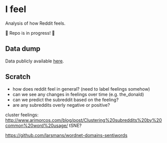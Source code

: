 # I feel

Analysis of how Reddit feels.

:construction: Repo is in progress! :construction:

## Data dump

Data publicly available [here](https://osf.io/zbfmg/).

## Scratch

- how does reddit feel in general? (need to label feelings somehow)
- can we see any changes in feelings over time (e.g. the_donald)
- can we predict the subreddit based on the feeling?
- are any subreddits overly negative or positive?

cluster feelings: http://www.arimorcos.com/blog/post/Clustering%20subreddits%20by%20common%20word%20usage/ tSNE?

https://github.com/larsmans/wordnet-domains-sentiwords
